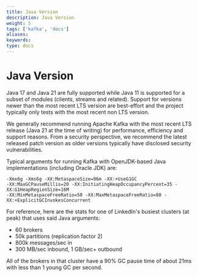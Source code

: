 ```yaml
---
title: Java Version
description: Java Version
weight: 5
tags: ['kafka', 'docs']
aliases: 
keywords: 
type: docs
---
```


# Java Version

Java 17 and Java 21 are fully supported while Java 11 is supported for a subset of modules (clients, streams and related). Support for versions newer than the most recent LTS version are best-effort and the project typically only tests with the most recent non LTS version. 

We generally recommend running Apache Kafka with the most recent LTS release (Java 21 at the time of writing) for performance, efficiency and support reasons. From a security perspective, we recommend the latest released patch version as older versions typically have disclosed security vulnerabilities. 

Typical arguments for running Kafka with OpenJDK-based Java implementations (including Oracle JDK) are: 
    
    
    -Xmx6g -Xms6g -XX:MetaspaceSize=96m -XX:+UseG1GC
    -XX:MaxGCPauseMillis=20 -XX:InitiatingHeapOccupancyPercent=35 -XX:G1HeapRegionSize=16M
    -XX:MinMetaspaceFreeRatio=50 -XX:MaxMetaspaceFreeRatio=80 -XX:+ExplicitGCInvokesConcurrent

For reference, here are the stats for one of LinkedIn's busiest clusters (at peak) that uses said Java arguments: 

  * 60 brokers
  * 50k partitions (replication factor 2)
  * 800k messages/sec in
  * 300 MB/sec inbound, 1 GB/sec+ outbound

All of the brokers in that cluster have a 90% GC pause time of about 21ms with less than 1 young GC per second. 
